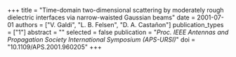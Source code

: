 +++
title = "Time-domain two-dimensional scattering by moderately rough dielectric interfaces via narrow-waisted Gaussian beams"
date = 2001-07-01
authors = ["V. Galdi", "L. B. Felsen", "D. A. Castañon"]
publication_types = ["1"]
abstract = ""
selected = false
publication = "*Proc. IEEE Antennas and Propagation Society International Symposium (APS-URSI)*"
doi = "10.1109/APS.2001.960205"
+++

